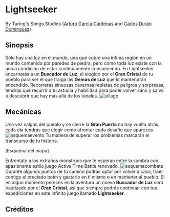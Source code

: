 Lightseeker
=====
By Turing's Songs Studios ([Arturo García Cárdenas](https://github.com/argarc03) and [Carlos Durán Domínguez](https://github.com/CarlosDuranDominguez))

## Sinopsis

Sólo hay una luz en el mundo, una que cubre una ínfima región en un mundo contenido por paredes de piedra, pero como toda luz existe con la única condición de estar continuamente consumiendo.
En Lightseeker encarnarás a un __Buscador de Luz__, el elegido por el __Gran Cristal__ de tu pueblo para ser el que traiga las __Gemas de Luz__ que lo mantendrán encendido. Recorrerás sinuosas cavernas repletas de peligros y sorpresas, tendrás que recurrir a tu astucia y habilidad para poder volver sano y salvo o descubrir que hay más allá de los túneles.
![village](https://user-images.githubusercontent.com/33768598/45785254-e0923180-bc6b-11e8-9d89-46aadacd90a9.jpg)

## Mecánicas
Una vez salgas del pueblo y se cierre la __Gran Puerta__ no hay vuelta atrás, cada día tendrás que elegir como afrontar cada desafío que aparezca.
![esquemaevento](https://user-images.githubusercontent.com/33768598/45785240-d3754280-bc6b-11e8-93ad-7af6ebbeb003.jpg)
Tu manera de superar los problemas marcarán el transcurso de tu historia.

[Esquema del mapa]

Enfrentate a los extraños monstruos que te esperan entre la sombra con apasionante estilo juego Active Time Battle renovado.
![esquemacombate](https://user-images.githubusercontent.com/33768598/45781723-1c73c980-bc61-11e8-9e1f-32d0d79115b7.png)
Durante algunos puntos de tu camino podrás optar por volver a casa, traer contigo el preciado botín y gastarlo en tí mismo o en mantener al pueblo.
Si en algún momento pereces en la aventura un nuevo __Buscador de Luz__ será bautizado por el __Gran Cristal__, así que siempre podrás continuar con tus expediciones en este infinito juego llamado __Lightseeker__.



## Créditos










